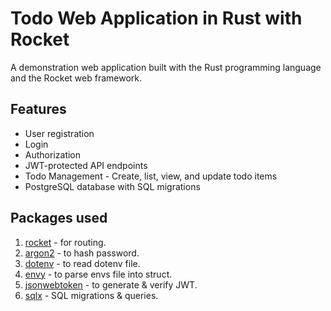 # Todo Web Application in Rust with Rocket

A demonstration web application built with the Rust programming language and the Rocket web framework.

## Features

- User registration
- Login
- Authorization
- JWT-protected API endpoints
- Todo Management - Create, list, view, and update todo items
- PostgreSQL database with SQL migrations

## Packages used

1. [rocket](https://crates.io/crates/rocket) - for routing.
2. [argon2](https://crates.io/crates/argon2) - to hash password.
3. [dotenv](https://crates.io/crates/dotenv) - to read dotenv file.
4. [envy](https://crates.io/crates/envy) - to parse envs file into struct.
5. [jsonwebtoken](https://crates.io/crates/jsonwebtoken) - to generate & verify JWT.
6. [sqlx](https://crates.io/crates/sqlx) - SQL migrations & queries.
